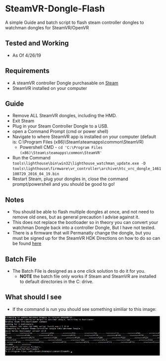 # SteamVR-Dongle-Flash
A simple Guide and batch script to flash steam controller dongles to watchman dongles for SteamVR/OpenVR

## Tested and Working
 - As Of 4/26/19
 
## Requirements

- A steamVR controller Dongle purchasable on [Steam](https://store.steampowered.com/app/530260/Steam_Controller_Wireless_Receiver/)
- SteamVR installed on your computer

## Guide

- Remove ALL SteamVR dongles, including the HMD.
- Exit Steam
- Plug in your Steam Controller Dongle to a USB.
- open a Command Prompt (cmd or power shell)
- Navigate to where SteamVR app is installed on your computer (default is: C:\Program Files (x86)\Steam\steamapps\common\SteamVR)
  - Powershell CMD - `cd 'C:\Program Files (x86)\Steam\steamapps\common\SteamVR'`
- Run the Command `tools\lighthouse\bin\win32\lighthouse_watchman_update.exe -D tools\lighthouse\firmware\vr_controller\archive\htc_vrc_dongle_1461100729_2016_04_19.bin`
- Restart Steam, plug your dongles in, close the command prompt/powershell and you should be good to go!

## Notes

- You should be able to flash multiple dongles at once, and not need to remove old ones, but as general precaution I advise against it.
- This does not replace the bootloader so in theory you can convert your watchman Dongle back into a controller Dongle, But I have not tested.
- There is a firmware that will Permanatly change the dongle, but you must be signed up for the SteamVR HDK Directions on how to do so can be found [here](https://partner.steamgames.com/vrlicensing)

## Batch File
- The Batch File is designed as a one click solution to do it for you.
  - **NOTE** the batch file only works if Steam and SteamVR are installed to default directories in the C: drive.

## What should I see

- If the command is run you should see something similiar to this image:

![Dongle Firmware](/res/donglefirmware.png)
